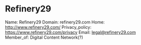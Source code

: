 
# Refinery29

Name: Refinery29
Domain: refinery29.com
Home: http://www.refinery29.com/
Privacy_policy: https://www.refinery29.com/privacy
Email: legal@refinery29.com
Member_of: Digital Content Network(?)
